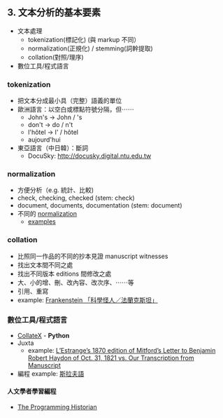 ## 3. 文本分析的基本要素
* 文本處理
  * tokenization(標記化) (與 markup 不同）
  * normalization(正規化) / stemming(詞幹提取)
  * collation(對照/理序)
* 數位工具/程式語言


### tokenization
* 把文本分成最小具（完整）語義的單位
* 歐洲語言：以空白或標點符號分隔，但⋯⋯
  * John's -> John / 's
  * don't -> do / n't
  * l'hôtel -> l' / hôtel
  * aujourd'hui  
* 東亞語言（中日韓）：斷詞
  * DocuSky: http://docusky.digital.ntu.edu.tw


### normalization
* 方便分析（e.g. 統計、比較)
* check, checking, checked (stem: check)
* document, documents, documentation (stem: document)
* 不同的 [normalization](https://github.com/Pittsburgh-NEH-Institute/Institute-Materials-2017/blob/master/schedule/week_2/Normalization.ipynb)
  * [examples](https://github.com/Pittsburgh-NEH-Institute/Institute-Materials-2017/blob/master/schedule/week_2/Normalization_examples.ipynb)


### collation
* 比照同一作品的不同的抄本見證 manuscript witnesses
* 找出文本間不同之處
* 找出不同版本 editions 間修改之處
* 大、小的增、刪、改內容、改次序、⋯⋯等
* 引用、重寫
* example: [Frankenstein 「科學怪人／法蘭克斯坦」](https://github.com/ebeshero/Pittsburgh_Frankenstein/blob/master/collateXPrep/c56_textTableOutput/collation_C13.txt)


### 數位工具/程式語言
* [CollateX](https://collatex.net/) - **Python**
* Juxta
  * example: [L’Estrange’s 1870 edition of Mitford’s Letter to Benjamin Robert Haydon of Oct. 31, 1821 vs. Our Transcription from Manuscript](http://juxtacommons.org/shares/nDPeai)
* 編程 example: [斯拉夫語](http://pvl.obdurodon.org/browser.xhtml)

#### 人文學者學習編程
* [The Programming Historian](https://programminghistorian.org/)

